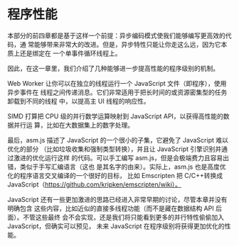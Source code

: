 # 程序性能

本部分的前四章都是基于这样一个前提：异步编码模式使我们能够编写更高效的代码，通
常能够带来非常大的改进。但是，异步特性只能让你走这么远，因为它本质上还是绑定在
一个单事件循环线程上。

因此，在这一章里，我们介绍了几种能够进一步提高性能的程序级别的机制。

Web Worker 让你可以在独立的线程运行一个 JavaScript 文件（即程序），使用异步事件在
线程之间传递消息。它们非常适用于把长时间的或资源密集型的任务卸载到不同的线程
中，以提高主 UI 线程的响应性。

SIMD 打算把 CPU 级的并行数学运算映射到 JavaScript API，以获得高性能的数据并行运
算，比如在大数据集上的数字处理。

最后，asm.js 描述了 JavaScript 的一个很小的子集，它避免了 JavaScript 难以优化的部分
（比如垃圾收集和强制类型转换），并且让 JavaScript 引擎识别并通过激进的优化运行这样
的代码。可以手工编写 asm.js，但是会极端费力且容易出错，类似于手写汇编语言（这也
是其名字的由来）。实际上，asm.js 也是高度优化的程序语言交叉编译的一个很好的目标，
比如 Emscripten 把 C/C++转换成JavaScript（https://github.com/kripken/emscripten/wiki）。

JavaScript 还有一些更加激进的思路已经进入非常早期的讨论，尽管本章并没有明确包含
这些内容，比如近似的直接多线程功能（而不是藏在数据结构 API 后面）。不管这些最终
会不会实现，还是我们将只能看到更多的并行特性偷偷加入 JavaScript，但确实可以预见，
未来 JavaScript 在程序级别将获得更加优化的性能。